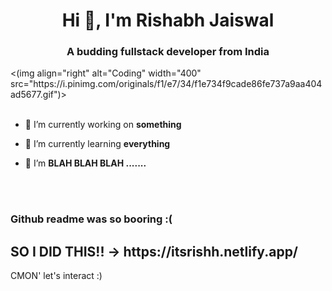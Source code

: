 <h1 align="center">Hi 👋, I'm Rishabh Jaiswal</h1>
<h3 align="center">A budding fullstack developer from India</h3>
<(img align="right" alt="Coding" width="400" src="https://i.pinimg.com/originals/f1/e7/34/f1e734f9cade86fe737a9aa404ad5677.gif")>

<br>
<br>

- 🔭 I’m currently working on **something**

- 🌱 I’m currently learning **everything**

- 👯 I’m **BLAH BLAH BLAH .......**


<br>
<br>


<h3 align="left">Github readme was so booring :( </h3>
<h2 align = "left">SO I DID THIS!! -> https://itsrishh.netlify.app/ </h2>
CMON' let's interact :)
